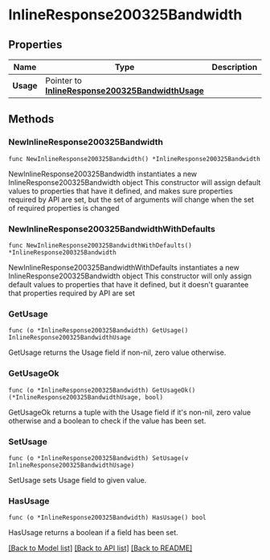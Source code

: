 # InlineResponse200325Bandwidth

## Properties

Name | Type | Description | Notes
------------ | ------------- | ------------- | -------------
**Usage** | Pointer to [**InlineResponse200325BandwidthUsage**](InlineResponse200325BandwidthUsage.md) |  | [optional] 

## Methods

### NewInlineResponse200325Bandwidth

`func NewInlineResponse200325Bandwidth() *InlineResponse200325Bandwidth`

NewInlineResponse200325Bandwidth instantiates a new InlineResponse200325Bandwidth object
This constructor will assign default values to properties that have it defined,
and makes sure properties required by API are set, but the set of arguments
will change when the set of required properties is changed

### NewInlineResponse200325BandwidthWithDefaults

`func NewInlineResponse200325BandwidthWithDefaults() *InlineResponse200325Bandwidth`

NewInlineResponse200325BandwidthWithDefaults instantiates a new InlineResponse200325Bandwidth object
This constructor will only assign default values to properties that have it defined,
but it doesn't guarantee that properties required by API are set

### GetUsage

`func (o *InlineResponse200325Bandwidth) GetUsage() InlineResponse200325BandwidthUsage`

GetUsage returns the Usage field if non-nil, zero value otherwise.

### GetUsageOk

`func (o *InlineResponse200325Bandwidth) GetUsageOk() (*InlineResponse200325BandwidthUsage, bool)`

GetUsageOk returns a tuple with the Usage field if it's non-nil, zero value otherwise
and a boolean to check if the value has been set.

### SetUsage

`func (o *InlineResponse200325Bandwidth) SetUsage(v InlineResponse200325BandwidthUsage)`

SetUsage sets Usage field to given value.

### HasUsage

`func (o *InlineResponse200325Bandwidth) HasUsage() bool`

HasUsage returns a boolean if a field has been set.


[[Back to Model list]](../README.md#documentation-for-models) [[Back to API list]](../README.md#documentation-for-api-endpoints) [[Back to README]](../README.md)


